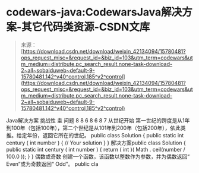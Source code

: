 <!--yml
category: codewars
date: 2022-08-13 11:30:23
-->

# codewars-java:CodewarsJava解决方案-其它代码类资源-CSDN文库

> 来源：[https://download.csdn.net/download/weixin_42134094/15780481?ops_request_misc=&request_id=&biz_id=103&utm_term=codewars&utm_medium=distribute.pc_search_result.none-task-download-2~all~sobaiduweb~default-9-15780481.142^v40^control,185^v2^control](https://download.csdn.net/download/weixin_42134094/15780481?ops_request_misc=&request_id=&biz_id=103&utm_term=codewars&utm_medium=distribute.pc_search_result.none-task-download-2~all~sobaiduweb~default-9-15780481.142^v40^control,185^v2^control)

Java解决方案 挑战性 圭 问题 8 8 6 8 6 8 7 从世纪开始 第一世纪的跨度是从1年到100年（包括100年），第二个世纪是从101年到200年（包括200年），依此类推。给定年份，返回它所在的世纪。 public class Solution { public static int century ( int number ) { // Your solution } } 解决方案public class Solution { public static int century ( int number ) { return ( int )( Math . ceil(number / 100.0 )); } } 偶数或奇数 创建一个函数，该函数以整数作为参数，并为偶数返回“ Even”或为奇数返回“ Odd”。 public cla